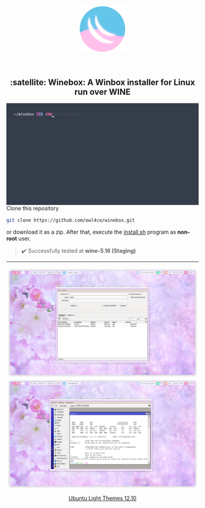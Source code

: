 <p align="center"><a name="top" href="#satellite-winebox-a-winbox-installer-for-linux-run-over-wine"><img width="25%" src="./.winebox/winebox.png"></a></p>

<br>

<h2 align="center">:satellite: Winebox: A Winbox installer for Linux run over WINE</h2>

<a href="./assets/preview.gif"><img src="./assets/preview.gif" alt="preview" align="right" width="516px"></a>

Clone this repository
```bash
git clone https://github.com/owl4ce/winebox.git
```
or download it as a zip. After that, execute the [install.sh](./install.sh) program as **non-root** user.

> :heavy_check_mark: Successfully tested at **wine-5.16 (Staging)**

---

<img src="./assets/winbox1.png" alt="screenshots: winbox run over wine #1" align="center">
<img src="./assets/winbox2.png" alt="screenshots: winbox run over wine #2" align="center">

<a href="https://www.deviantart.com/aerilius/art/Ubuntu-Light-Themes-12-10-327631977"><p align="center">Ubuntu Light Themes 12.10</p><a>
